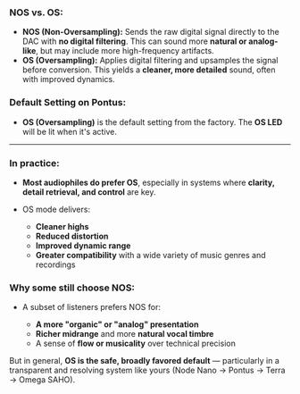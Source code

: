 
### NOS vs. OS:

* **NOS (Non-Oversampling):** Sends the raw digital signal directly to the DAC with **no digital filtering**. This can sound more **natural or analog-like**, but may include more high-frequency artifacts.
* **OS (Oversampling):** Applies digital filtering and upsamples the signal before conversion. This yields a **cleaner, more detailed** sound, often with improved dynamics.

### Default Setting on Pontus:

* **OS (Oversampling)** is the default setting from the factory.
  The **OS LED** will be lit when it's active.

---

### In practice:

* **Most audiophiles do prefer OS**, especially in systems where **clarity, detail retrieval, and control** are key.
* OS mode delivers:

  * **Cleaner highs**
  * **Reduced distortion**
  * **Improved dynamic range**
  * **Greater compatibility** with a wide variety of music genres and recordings

### Why some still choose NOS:

* A subset of listeners prefers NOS for:

  * **A more "organic" or "analog" presentation**
  * **Richer midrange** and more **natural vocal timbre**
  * A sense of **flow or musicality** over technical precision

But in general, **OS is the safe, broadly favored default** — particularly in a transparent and resolving system like yours (Node Nano → Pontus → Terra → Omega SAHO).
